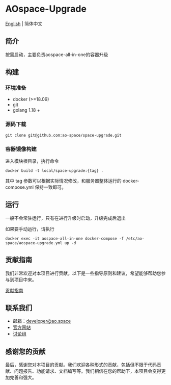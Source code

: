 # AOspace-Upgrade

[English](./README.md) | 简体中文

## 简介

按需启动，主要负责aospace-all-in-one的容器升级

## 构建

### 环境准备

- docker (>=18.09)
- git
- golang 1.18 +

### 源码下载

```shell
git clone git@github.com:ao-space/space-upgrade.git
```

### 容器镜像构建

进入模块根目录，执行命令

```shell
docker build -t local/space-upgrade:{tag} . 
````

其中 tag 参数可以根据实际情况修改，和服务器整体运行的 docker-compose.yml 保持一致即可。

## 运行

一般不会常驻运行，只有在进行升级时启动，升级完成后退出

如果要手动运行，请执行

```shell
docker exec -it aospace-all-in-one docker-compose -f /etc/ao-space/aospace-upgrade.yml up -d
```

## 贡献指南

我们非常欢迎对本项目进行贡献。以下是一些指导原则和建议，希望能够帮助您参与到项目中来。

[贡献指南](https://github.com/ao-space/ao.space/blob/dev/docs/cn/contribution-guidelines.md)

## 联系我们

- 邮箱：<developer@ao.space>
- [官方网站](https://ao.space)
- [讨论组](https://slack.ao.space)

## 感谢您的贡献

最后，感谢您对本项目的贡献。我们欢迎各种形式的贡献，包括但不限于代码贡献、问题报告、功能请求、文档编写等。我们相信在您的帮助下，本项目会变得更加完善和强大。
